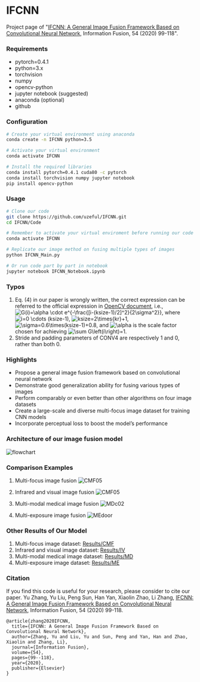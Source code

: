 # IFCNN
Project page of  "[IFCNN: A General Image Fusion Framework Based on Convolutional Neural Network](https://www.sciencedirect.com/science/article/pii/S1566253518305505),  Information Fusion, 54 (2020) 99-118". 



### Requirements
- pytorch=0.4.1
- python=3.x
- torchvision
- numpy
- opencv-python
- jupyter notebook (suggested)
- anaconda (optional)
- github

### Configuration
```bash
# Create your virtual environment using anaconda
conda create -n IFCNN python=3.5

# Activate your virtual environment
conda activate IFCNN

# Install the required libraries
conda install pytorch=0.4.1 cuda80 -c pytorch
conda install torchvision numpy jupyter notebook
pip install opencv-python
```


### Usage
```bash
# Clone our code
git clone https://github.com/uzeful/IFCNN.git
cd IFCNN/Code

# Remember to activate your virtual enviroment before running our code
conda activate IFCNN

# Replicate our image method on fusing multiple types of images
python IFCNN_Main.py

# Or run code part by part in notebook
jupyter notebook IFCNN_Notebook.ipynb
```



### Typos
1. Eq. (4) in our paper is wrongly written, the correct expression can be referred to the official expression in [OpenCV document](https://docs.opencv.org/3.4.2/d4/d86/group__imgproc__filter.html#gac05a120c1ae92a6060dd0db190a61afa), i.e., <img src="https://latex.codecogs.com/gif.latex?G(i)=\alpha&space;\cdot&space;e^{-\frac{[i-(ksize-1)/2]^2}{2\sigma^2}}" title="G(i)=\alpha \cdot e^{-\frac{[i-(ksize-1)/2]^2}{2\sigma^2}}" />, where <img src="https://latex.codecogs.com/gif.latex?i=0&space;\cdots&space;(ksize-1)" title="i=0 \cdots (ksize-1)" />, <img src="https://latex.codecogs.com/gif.latex?ksize=2\times{kr}&plus;1" title="ksize=2\times{kr}+1" />, <img src="https://latex.codecogs.com/gif.latex?\sigma=0.6\times(ksize-1)&plus;0.8" title="\sigma=0.6\times(ksize-1)+0.8" />, and <img src="https://latex.codecogs.com/gif.latex?\alpha" title="\alpha" /> is the scale factor chosen for achieving <img src="https://latex.codecogs.com/gif.latex?\sum&space;G\left(i\right)=1" title="\sum G\left(i\right)=1" />.
2. Stride and padding parameters of CONV4 are respectively 1 and 0, rather than both 0.



### Highlights
- Propose a general image fusion framework based on convolutional neural network
- Demonstrate good generalization ability for fusing various types of images
- Perform comparably or even better than other algorithms on four image datasets
- Create a large-scale and diverse multi-focus image dataset for training CNN models
- Incorporate perceptual loss to boost the model’s performance



### Architecture of our image fusion model
![flowchart](https://github.com/uzeful/IFCNN/blob/master/flowchart.png)



### Comparison Examples
1. Multi-focus image fusion
![CMF05](https://github.com/uzeful/IFCNN/blob/master/Comparisons/CMF05.png)


2. Infrared and visual image fusion
![CMF05](https://github.com/uzeful/IFCNN/blob/master/Comparisons/IVroad.png)


3. Multi-modal medical image fusion
![MDc02](https://github.com/uzeful/IFCNN/blob/master/Comparisons/MDc02.png)


4. Multi-exposure image fusion
![MEdoor](https://github.com/uzeful/IFCNN/blob/master/Comparisons/MEdoor.png)



### Other Results of Our Model
1. Multi-focus image dataset: [Results/CMF](https://github.com/uzeful/IFCNN/tree/master/Results/CMF)
2. Infrared and visual image dataset: [Results/IV](https://github.com/uzeful/IFCNN/tree/master/Results/IV)
3. Multi-modal medical image dataset: [Results/MD](https://github.com/uzeful/IFCNN/tree/master/Results/MDDataset)
4. Multi-exposure image dataset: [Results/ME](https://github.com/uzeful/IFCNN/tree/master/Results/ME)



### Citation
If you find this code is useful for your research, please consider to cite our paper. Yu Zhang, Yu Liu, Peng Sun, Han Yan, Xiaolin Zhao, Li Zhang, [IFCNN: A General Image Fusion Framework Based on Convolutional Neural Network](https://authors.elsevier.com/a/1ZTXt5a7-GbZZX),  Information Fusion, 54 (2020) 99-118.

```
@article{zhang2020IFCNN,
  title={IFCNN: A General Image Fusion Framework Based on Convolutional Neural Network},
  author={Zhang, Yu and Liu, Yu and Sun, Peng and Yan, Han and Zhao, Xiaolin and Zhang, Li},
  journal={Information Fusion},
  volume={54},
  pages={99--118},
  year={2020},
  publisher={Elsevier}
}
```
